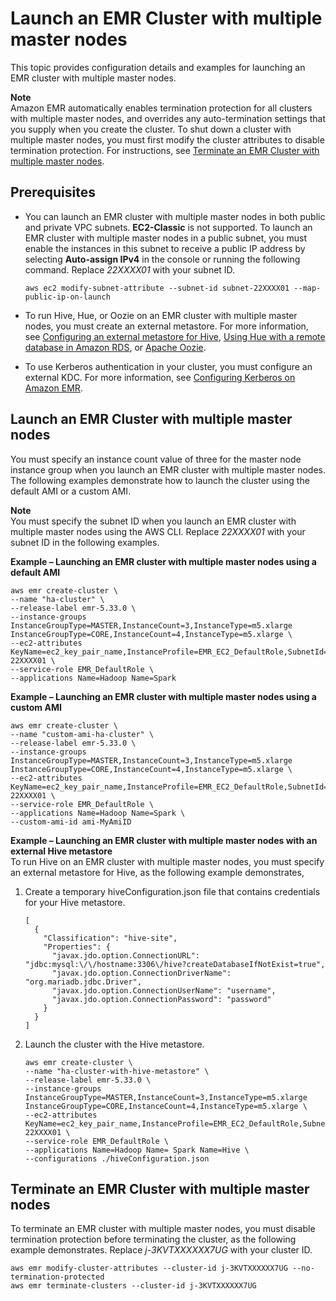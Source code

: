 # Launch an EMR Cluster with multiple master nodes<a name="emr-plan-ha-launch"></a>

This topic provides configuration details and examples for launching an EMR cluster with multiple master nodes\.

**Note**  
Amazon EMR automatically enables termination protection for all clusters with multiple master nodes, and overrides any auto\-termination settings that you supply when you create the cluster\. To shut down a cluster with multiple master nodes, you must first modify the cluster attributes to disable termination protection\. For instructions, see [Terminate an EMR Cluster with multiple master nodes](#emr-plan-ha-launch-terminate)\.

## Prerequisites<a name="emr-plan-ha-launch-config"></a>
+ You can launch an EMR cluster with multiple master nodes in both public and private VPC subnets\. **EC2\-Classic** is not supported\. To launch an EMR cluster with multiple master nodes in a public subnet, you must enable the instances in this subnet to receive a public IP address by selecting **Auto\-assign IPv4** in the console or running the following command\. Replace *22XXXX01* with your subnet ID\.

  ```
  aws ec2 modify-subnet-attribute --subnet-id subnet-22XXXX01 --map-public-ip-on-launch					
  ```
+ To run Hive, Hue, or Oozie on an EMR cluster with multiple master nodes, you must create an external metastore\. For more information, see [Configuring an external metastore for Hive](https://docs.aws.amazon.com/emr/latest/ReleaseGuide/emr-metastore-external-hive.html), [Using Hue with a remote database in Amazon RDS](https://docs.aws.amazon.com/emr/latest/ReleaseGuide/hue-rds.html), or [Apache Oozie](https://docs.aws.amazon.com/emr/latest/ReleaseGuide/emr-oozie.html)\.
+ To use Kerberos authentication in your cluster, you must configure an external KDC\. For more information, see [Configuring Kerberos on Amazon EMR](https://docs.aws.amazon.com/emr/latest/ManagementGuide/emr-kerberos-configure.html)\.

## Launch an EMR Cluster with multiple master nodes<a name="emr-plan-ha-launch-examples"></a>

You must specify an instance count value of three for the master node instance group when you launch an EMR cluster with multiple master nodes\. The following examples demonstrate how to launch the cluster using the default AMI or a custom AMI\. 

**Note**  
You must specify the subnet ID when you launch an EMR cluster with multiple master nodes using the AWS CLI\. Replace *22XXXX01* with your subnet ID in the following examples\.

**Example – Launching an EMR cluster with multiple master nodes using a default AMI**  

```
aws emr create-cluster \
--name "ha-cluster" \
--release-label emr-5.33.0 \
--instance-groups InstanceGroupType=MASTER,InstanceCount=3,InstanceType=m5.xlarge InstanceGroupType=CORE,InstanceCount=4,InstanceType=m5.xlarge \
--ec2-attributes KeyName=ec2_key_pair_name,InstanceProfile=EMR_EC2_DefaultRole,SubnetId=subnet-22XXXX01 \
--service-role EMR_DefaultRole \
--applications Name=Hadoop Name=Spark
```

**Example – Launching an EMR cluster with multiple master nodes using a custom AMI**  

```
aws emr create-cluster \
--name "custom-ami-ha-cluster" \
--release-label emr-5.33.0 \
--instance-groups InstanceGroupType=MASTER,InstanceCount=3,InstanceType=m5.xlarge InstanceGroupType=CORE,InstanceCount=4,InstanceType=m5.xlarge \
--ec2-attributes KeyName=ec2_key_pair_name,InstanceProfile=EMR_EC2_DefaultRole,SubnetId=subnet-22XXXX01 \
--service-role EMR_DefaultRole \
--applications Name=Hadoop Name=Spark \
--custom-ami-id ami-MyAmiID
```

**Example – Launching an EMR cluster with multiple master nodes with an external Hive metastore**  
To run Hive on an EMR cluster with multiple master nodes, you must specify an external metastore for Hive, as the following example demonstrates,  

1. Create a temporary hiveConfiguration\.json file that contains credentials for your Hive metastore\.

   ```
   [
     {
       "Classification": "hive-site",
       "Properties": {
         "javax.jdo.option.ConnectionURL": "jdbc:mysql:\/\/hostname:3306\/hive?createDatabaseIfNotExist=true",
         "javax.jdo.option.ConnectionDriverName": "org.mariadb.jdbc.Driver",
         "javax.jdo.option.ConnectionUserName": "username",
         "javax.jdo.option.ConnectionPassword": "password"
       }
     }
   ]
   ```

1. Launch the cluster with the Hive metastore\.

   ```
   aws emr create-cluster \
   --name "ha-cluster-with-hive-metastore" \
   --release-label emr-5.33.0 \
   --instance-groups InstanceGroupType=MASTER,InstanceCount=3,InstanceType=m5.xlarge InstanceGroupType=CORE,InstanceCount=4,InstanceType=m5.xlarge \
   --ec2-attributes KeyName=ec2_key_pair_name,InstanceProfile=EMR_EC2_DefaultRole,SubnetId=subnet-22XXXX01 \
   --service-role EMR_DefaultRole \
   --applications Name=Hadoop Name= Spark Name=Hive \
   --configurations ./hiveConfiguration.json
   ```

## Terminate an EMR Cluster with multiple master nodes<a name="emr-plan-ha-launch-terminate"></a>

To terminate an EMR cluster with multiple master nodes, you must disable termination protection before terminating the cluster, as the following example demonstrates\. Replace *j\-3KVTXXXXXX7UG* with your cluster ID\.

```
aws emr modify-cluster-attributes --cluster-id j-3KVTXXXXXX7UG --no-termination-protected
aws emr terminate-clusters --cluster-id j-3KVTXXXXXX7UG
```